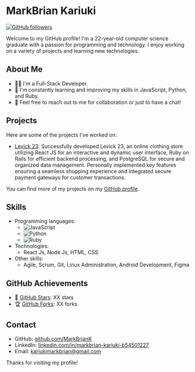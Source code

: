 # MarkBrian Kariuki

[![GitHub followers](https://img.shields.io/github/followers/MarkBrianK?label=Follow&style=social)](https://github.com/MarkBrianK)

Welcome to my GitHub profile! I'm a 22-year-old computer science graduate with a passion for programming and technology. I enjoy working on a variety of projects and learning new technologies.

## About Me

- 👩‍💻 I'm a Full-Stack Developer.
- 🌱 I'm constantly learning and improving my skills in JavaScript, Python, and Ruby.
- 💬 Feel free to reach out to me for collaboration or just to have a chat!

## Projects

Here are some of the projects I've worked on:

- [Levick 23](https://levick.africa): Successfully developed Levick 23, an online clothing store utilizing React JS for an interactive and dynamic user interface, Ruby on Rails for efficient backend processing, and PostgreSQL for secure and organized data management. Personally implemented key features ensuring a seamless shopping experience and integrated secure payment gateways for customer transactions.

You can find more of my projects on my [GitHub profile](https://github.com/MarkBrianK).

## Skills

- Programming languages:
  - ![JavaScript](https://img.shields.io/badge/JavaScript-★★★☆☆☆-yellow)
  - ![Python](https://img.shields.io/badge/Python-★★★☆☆☆-blue)
  - ![Ruby](https://img.shields.io/badge/Ruby-★★★☆☆☆-red)
- Technologies:
  - React Js, Node Js, HTML, CSS
- Other skills:
  - Agile, Scrum, Git, Linux Administration, Android Development, Figma

## GitHub Achievements

- 🌟 [GitHub Stars](https://github.com/MarkBrianK?tab=stars): XX stars
- 🏆 [GitHub Forks](https://github.com/MarkBrianK?tab=repositories): XX forks

## Contact

- GitHub: [github.com/MarkBrianK](https://github.com/MarkBrianK)
- LinkedIn: [linkedin.com/in/markbrian-kariuki-b54501227](https://www.linkedin.com/in/markbrian-kariuki-b54501227)
- Email: kariukimarkbrian@gmail.com

Thanks for visiting my profile!
